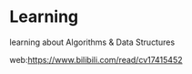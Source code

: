 # Learning
learning about Algorithms &amp; Data Structures

web:https://www.bilibili.com/read/cv17415452
